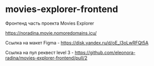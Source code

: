 # movies-explorer-frontend
Фронтенд часть проекта Movies Explorer

https://noradina.movie.nomoredomains.icu/

Ссылка на макет Figma - https://disk.yandex.ru/d/oE_I3oLwRFQt5A

Ссылка на пул реквест level 3 - https://github.com/eleonora-radina/movies-explorer-frontend/pull/2